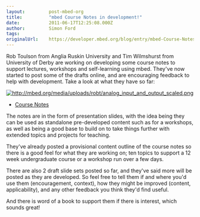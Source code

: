 ```yaml
---
layout:         post-mbed-org
title:          "mbed Course Notes in development!"
date:           2011-06-17T12:25:08.000Z
author:         Simon Ford
tags:           
originalUrl:    https://developer.mbed.org/blog/entry/mbed-Course-Notes-in-development/
---
```


<p>Rob Toulson from Anglia Ruskin University and Tim Wilmshurst from University
  of Derby are working on developing some course notes to support lectures,
  workshops and self-learning using mbed. They&apos;ve now started to post
  some of the drafts online, and are encouraging feedback to help with development.
  Take a look at what they have so far:</p>
<p><a href="http://mbed.org/cookbook/Course-Notes"><img src="http://mbed.org/media/uploads/robt/analog_input_and_output_scaled.png" alt="http://mbed.org/media/uploads/robt/analog_input_and_output_scaled.png" title="http://mbed.org/media/uploads/robt/analog_input_and_output_scaled.png"></a>
</p>
<ul>
  <li><a href="http://mbed.org/cookbook/Course-Notes">Course Notes</a>

  </li>
</ul>
<p>The notes are in the form of presentation slides, with the idea being
  they can be used as standalone pre-developed content such as for a workshops,
  as well as being a good base to build on to take things further with extended
  topics and projects for teaching.</p>
<p>They&apos;ve already posted a provisional content outline of the course
  notes so there is a good feel for what they are working on; ten topics
  to support a 12 week undergraduate course or a workshop run over a few
  days.</p>
<p>There are also 2 draft slide sets posted so far, and they&apos;ve said
  more will be posted as they are developed. So feel free to tell them if
  and where you&apos;d use them (encouragement, context), how they might
  be improved (content, applicability), and any other feedback you think
  they&apos;d find useful.</p>
<p>And there is word of a book to support them if there is interest, which
  sounds great!</p>
